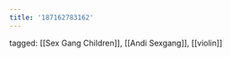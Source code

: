 ```yaml
---
title: '187162783162'
---
```

tagged: [[Sex Gang Children]], [[Andi Sexgang]], [[violin]]
<iframe frameborder="0" height="1" id="ga_target" scrolling="no" style="background-color:transparent; overflow:hidden; position:absolute; top:0; left:0; z-index:9999;" width="1"></iframe>